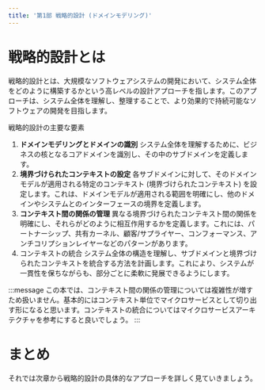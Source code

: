 ```yaml
---
title: '第1部 戦略的設計 (ドメインモデリング)'
---
```


# 戦略的設計とは

戦略的設計とは、大規模なソフトウェアシステムの開発において、システム全体をどのように構築するかという高レベルの設計アプローチを指します。このアプローチは、システム全体を理解し、整理することで、より効果的で持続可能なソフトウェアの開発を目指します。

戦略的設計の主要な要素

1. **ドメインモデリングとドメインの識別**
   システム全体を理解するために、ビジネスの核となるコアドメインを識別し、その中のサブドメインを定義します。
2. **境界づけられたコンテキストの設定**
   各サブドメインに対して、そのドメインモデルが適用される特定のコンテキスト (境界づけられたコンテキスト) を設定します。これは、ドメインモデルが適用される範囲を明確にし、他のドメインやシステムとのインターフェースの境界を定義します。
3. **コンテキスト間の関係の管理**
   異なる境界づけられたコンテキスト間の関係を明確にし、それらがどのように相互作用するかを定義します。これには、パートナーシップ、共有カーネル、顧客/サプライヤー、コンフォーマンス、アンチコリプションレイヤーなどのパターンがあります。
4. コンテキストの統合
   システム全体の構造を理解し、サブドメインと境界づけられたコンテキストを統合する方法を計画します。これにより、システムが一貫性を保ちながらも、部分ごとに柔軟に発展できるようにします。

:::message
この本では、コンテキスト間の関係の管理については複雑性が増すため扱いません。基本的にはコンテキスト単位でマイクロサービスとして切り出す形になると思います。コンテキストの統合についてはマイクロサービスアーキテクチャを参考にすると良いでしょう。
:::

# まとめ

それでは次章から戦略的設計の具体的なアプローチを詳しく見ていきましょう。
